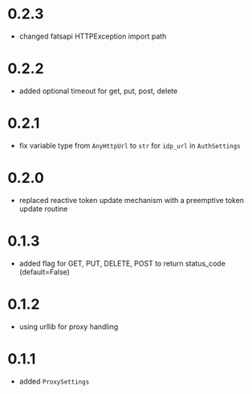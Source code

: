 # 0.2.3

* changed fatsapi HTTPException import path

# 0.2.2

* added optional timeout for get, put, post, delete

# 0.2.1

* fix variable type from `AnyHttpUrl` to `str` for `idp_url` in `AuthSettings`

# 0.2.0

* replaced reactive token update mechanism with a preemptive token update routine

# 0.1.3

* added flag for GET, PUT, DELETE, POST to return status_code (default=False)

# 0.1.2

* using urllib for proxy handling

# 0.1.1

* added `ProxySettings`

